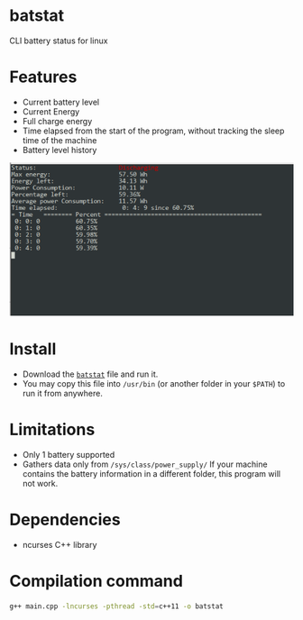 # batstat
CLI battery status for linux

# Features
* Current battery level
* Current Energy
* Full charge energy
* Time elapsed from the start of the program, without tracking the sleep time of the machine
* Battery level history

![Screenshot from application](example.png)

# Install
* Download the [`batstat`](batstat) file and run it.
* You may copy this file into `/usr/bin` (or another folder in your `$PATH`) to run it from anywhere.

# Limitations
* Only 1 battery supported
* Gathers data only from `/sys/class/power_supply/`
  If your machine contains the battery information in a different folder, this program will not work.

# Dependencies
* ncurses C++ library

# Compilation command
```sh
g++ main.cpp -lncurses -pthread -std=c++11 -o batstat
```
